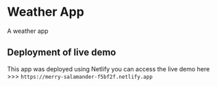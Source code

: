 # Weather App
A weather app

## Deployment of live demo
This app was deployed using Netlify
you can access the live demo here >>> `https://merry-salamander-f5bf2f.netlify.app`